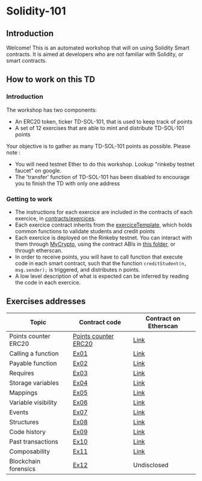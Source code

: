 # Solidity-101
## Introduction
Welcome! This is an automated workshop that will on using Solidity Smart contracts. It is aimed at developers who are not familiar with Solidity, or smart contracts.


## How to work on this TD
### Introduction
The workshop has two components:
- An ERC20 token, ticker TD-SOL-101, that is used to keep track of points 
- A set of 12 exercises that are able to mint and distribute TD-SOL-101 points

Your objective is to gather as many TD-SOL-101 points as possible. Please note :
- You will need testnet Ether to do this workshop. Lookup "rinkeby testnet faucet" on google.
- The 'transfer' function of TD-SOL-101 has been disabled to encourage you to finish the TD with only one address


### Getting to work
- The instructions for each exercice are included in the contracts of each exercice, in [contracts/exercices](contracts/exercices). 
- Each exercice contract inherits from the [exerciceTemplate](contracts/exerciceTemplate.sol), which holds common functions to validate students and credit points
- Each exercice is deployed on the Rinkeby testnet. You can interact with them through [MyCrypto](https://mycrypto.com/contracts/interact), using the contract ABIs in [this folder](build/contracts), or through etherscan.
- In order to receive points, you will have to call function that execute code in each smart contract,  such that the function `creditStudent(n, msg.sender);` is triggered, and distributes n points.
- A low level description of what is expected can be inferred by reading the code in each exercice.

## Exercises addresses
|Topic|Contract code|Contract on Etherscan|
|---|---|---|
|Points counter ERC20|[Points counter ERC20](contracts/TDERC20.sol)|[Link](https://rinkeby.etherscan.io/contract/0xEc2Ab930eAd292f524832290d449FE292058d138)|
|Calling a function|[Ex01](contracts/exercices/ex01.sol)|[Link](https://rinkeby.etherscan.io/contract/0xD77c27E49df066D7AbEEbC59D86EFae52f12a1c7)|
|Payable function|[Ex02](contracts/exercices/ex02.sol)|[Link](https://rinkeby.etherscan.io/contract/0x5D0470568C33D5543F8c5877CF4F4bfd28AC7e17)|
|Requires|[Ex03](contracts/exercices/ex03.sol)|[Link](https://rinkeby.etherscan.io/contract/0x001BFb7717E4206a6EB1C64816e095bCe3832639)|
|Storage variables|[Ex04](contracts/exercices/ex04.sol)|[Link](https://rinkeby.etherscan.io/contract/0xE8D91d3Bc8b448621780F67d97bAd9f92E646414)|
|Mappings|[Ex05](contracts/exercices/ex05.sol)|[Link](https://rinkeby.etherscan.io/contract/0xeccEF63874431D4410e4AEd9F846ef75044F530E)|
|Variable visibility|[Ex06](contracts/exercices/ex06.sol)|[Link](https://rinkeby.etherscan.io/contract/0x09FC33E9287031ee8F5a3E0543b4CdD74cA0bF34)|
|Events|[Ex07](contracts/exercices/ex07.sol)|[Link](https://rinkeby.etherscan.io/contract/0xF087B5a17bbf86208d394f93855BA136049a9e54)|
|Structures|[Ex08](contracts/exercices/ex08.sol)|[Link](https://rinkeby.etherscan.io/contract/0xc8f409790C512F32a32d446ff40bDA2bCf8846e2)|
|Code history|[Ex09](contracts/exercices/ex09.sol)|[Link](https://rinkeby.etherscan.io/contract/0xF823A770590f78eCaa2cD42aDcD5AE6B6BA69C33)|
|Past transactions|[Ex10](contracts/exercices/ex10.sol)|[Link](https://rinkeby.etherscan.io/contract/0x743Aa9c79D1dbe031e7CE03ba37eFE9CbD204295)|
|Composability|[Ex11](contracts/exercices/ex11.sol)|[Link](https://rinkeby.etherscan.io/contract/0xfac0a3D22E42492C2BF155E20af5d77C4D7E2C7F)|
|Blockchain forensics|[Ex12](contracts/exercices/ex12.sol)|Undisclosed|



